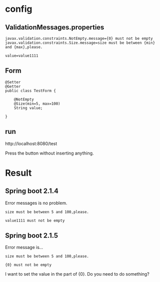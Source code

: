 # config

## ValidationMessages.properties 
```
javax.validation.constraints.NotEmpty.message={0} must not be empty
javax.validation.constraints.Size.message=size must be between {min} and {max},please.

value=value1111 
```

## Form

```
@Setter
@Getter
public class TestForm {

	@NotEmpty
	@Size(min=5, max=100)
	String value;
	
}
```

## run 

http://localhost:8080/test

Press the button without inserting anything.

# Result

## Spring boot 2.1.4

Error messages is no problem.

```
size must be between 5 and 100,please.

value1111 must not be empty
```

## Spring boot 2.1.5

Error message is...

```
size must be between 5 and 100,please.

{0} must not be empty
```

I want to set the value in the part of {0}.
Do you need to do something?
